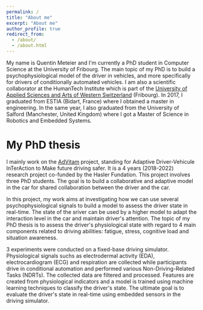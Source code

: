 ```yaml
---
permalink: /
title: "About me"
excerpt: "About me"
author_profile: true
redirect_from: 
  - /about/
  - /about.html
---
```


My name is Quentin Meteier and I'm currently a PhD student in Computer Science at the University of Fribourg. The main topic of my PhD is to build a psychophysiological model of the driver in vehicles, and more specifically for drivers of conditionally automated vehicles. I am also a scientific collaborator at the HumanTech Institute which is part of the [University of Applied Sciences and Arts of Western Switzerland](https://www.heia-fr.ch/en/) (Fribourg). In 2017, I graduated from ESTIA (Bidart, France) where I obtained a master in engineering. In the same year, I also graduated from the University of Salford (Manchester, United Kingdom) where I got a Master of Science in Robotics and Embedded Systems.

My PhD thesis 
======
I mainly work on the [AdVitam](http://advitam.humantech.institute/) project, standing for Adaptive Driver-Vehicule InTerAction to Make future driving safer. It is a 4 years (2018-2022) research project co-funded by the Hasler Fundation. This project involves three PhD students. The goal is to build a collaborative and adaptive model in the car for shared collaboration between the driver and the car.

In this project, my work aims at investigating how we can use several psychophysiological signals to build a model to assess the driver state in real-time. The state of the sriver can be used by a higher model to adapt the interaction level in the car and maintain driver's attention. The topic of my PhD thesis is to assess the driver's physiological state with regard to 4 main components related to driving abilities: fatigue, stress, cognitive load and situation awareness.

3 experiments were conducted on a fixed-base driving simulator. Physiological signals suchs as electrodermal activity (EDA), electrocardiogram (ECG) and respiration are collected while participants drive in conditional automation and performed various Non-Driving-Related Tasks (NDRTs). The collected data are filtered and processed. Features are created from physiological indicators and a model is trained using machine learning techniques to classify the driver's state. The ultimate goal is to evaluate the driver's state in real-time using embedded sensors in the driving simulator. 